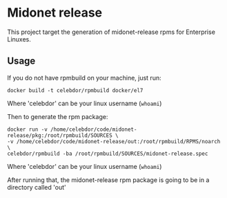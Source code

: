 # Midonet release

This project target the generation of midonet-release rpms for Enterprise Linuxes.

## Usage

If you do not have rpmbuild on your machine, just run:
```
docker build -t celebdor/rpmbuild docker/el7
```

Where 'celebdor' can be your linux username (`whoami`)

Then to generate the rpm package:

```
docker run -v /home/celebdor/code/midonet-release/pkg:/root/rpmbuild/SOURCES \
-v /home/celebdor/code/midonet-release/out:/root/rpmbuild/RPMS/noarch \
celebdor/rpmbuild -ba /root/rpmbuild/SOURCES/midonet-release.spec
```

Where 'celebdor' can be your linux username (`whoami`)

After running that, the midonet-release rpm package is going to be in
a directory called 'out'
